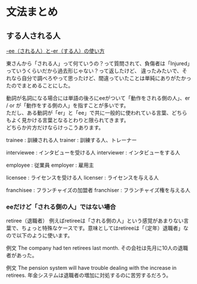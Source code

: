 # 文法まとめ

## する人される人

[-ee（される人）と-er（する人）の使い方](https://talking-english.net/ee-er/)  

東さんから「される人」って何ていうの？って質問されて、負傷者は「Injured」っていうくらいだから過去形じゃない？って返したけど、
違ったみたいで、それなら自分で調べろやって思ったけど、間違っていたことは単純にありがたかったのでまとめることにした。  

動詞が名詞になる場合には単語の後ろにeeがついて「動作をされる側の人」、er / or が「動作をする側の人」を指すことが多いです。  
ただし、ある動詞が「er」と「ee」で共に一般的に使われている言葉、どちらもよく見かける言葉となるとわりと限られてきます。  
どちらか片方だけならけっこうあります。  


trainee : 訓練される人
trainer : 訓練する人、トレーナー

interviewee : インタビューを受ける人
interviewer : インタビューをする人

employee : 従業員
employer : 雇用主

licensee : ライセンスを受ける人
licenser : ライセンスを与える人

franchisee : フランチャイズの加盟者
franchiser : フランチャイズ権を与える人


### eeだけど「される側の人」ではない場合

retiree（退職者）
例えばretireeは「される側の人」という感覚があまりない言葉で、ちょっと特殊なケースです。意味としてはretireeは「（定年）退職者」なので以下のように使います。

例文
The company had ten retirees last month.
その会社は先月に10人の退職者があった。

例文
The pension system will have trouble dealing with the increase in retirees.
年金システムは退職者の増加に対処するのに苦労するだろう。
